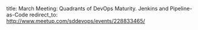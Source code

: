 title: March Meeting: Quadrants of DevOps Maturity. Jenkins and Pipeline-as-Code
redirect_to: http://www.meetup.com/sddevops/events/228833465/